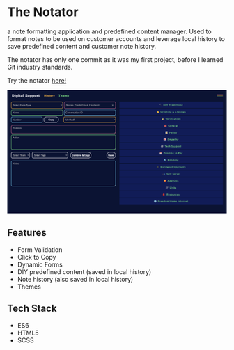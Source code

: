 # The Notator

a note formatting application and predefined content manager. Used to format notes to be used on customer accounts and leverage local history to save predefined content and customer note history. 

The notator has only one commit as it was my first project, before I learned Git industry standards. 

Try the notator [here!](https://codepen.io/macknowledged/pen/xxGeyRd?editors=0010)


![notator](images/notator.png)


## Features 

- Form Validation
- Click to Copy 
- Dynamic Forms 
- DIY predefined content (saved in local history)
- Note history (also saved in local history)
- Themes 

## Tech Stack 

- ES6 
- HTML5
- SCSS


